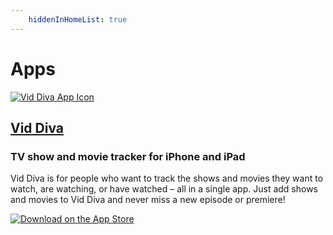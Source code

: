 ```yaml
---
    hiddenInHomeList: true
---
```


# Apps

<div class="row">
<div class="column-1">

[![Vid Diva App Icon](/images/screens/Calendar%20iPhone%205.5.png#center)](/apps/viddiva/)

</div>
<div class="column-2">

## [Vid Diva](/apps/viddiva/)

### TV show and movie tracker for iPhone and iPad

Vid Diva is for people who want to track the shows and movies they want to watch, are watching, or have watched – all in a single app. Just add shows and movies to Vid Diva and never miss a new episode or premiere!

[![Download on the App Store](/images/Download_on_the_App_Store_Badge_US-UK_RGB_blk_092917.svg#center)](https://apps.apple.com/us/app/vid-diva/id1569992959)

</div>
</div>
